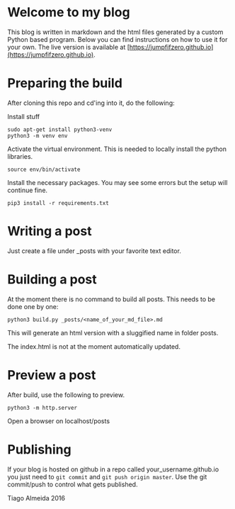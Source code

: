 # Welcome to my blog
This blog is written in markdown and the html files generated by a custom Python based program. 
Below you can find instructions on how to use it for your own.
The live version is available at [https://jumpfifzero.github.io](https://jumpfifzero.github.io).

# Preparing the build
After cloning this repo and cd'ing into it, do the following:

Install stuff
```
sudo apt-get install python3-venv
python3 -m venv env
```

Activate the virtual environment. This is needed to locally install the python libraries.

```
source env/bin/activate
```

Install the necessary packages. You may see some errors but the setup will continue fine.
```
pip3 install -r requirements.txt
```

# Writing a post
Just create a file under _posts with your favorite text editor.

# Building a post
At the moment there is no command to build all posts. This needs to be done one by one:
```
python3 build.py _posts/<name_of_your_md_file>.md
```
This will generate an html version with a sluggified name in folder posts.

The index.html is not at the moment automatically updated.

# Preview a post
After build, use the following to preview.
```
python3 -m http.server
```

Open a browser on localhost/posts

# Publishing
If your blog is hosted on github in a repo called your_username.github.io you just need to `git commit` and `git push origin master`. 
Use the git commit/push to control what gets published.



Tiago Almeida 2016
